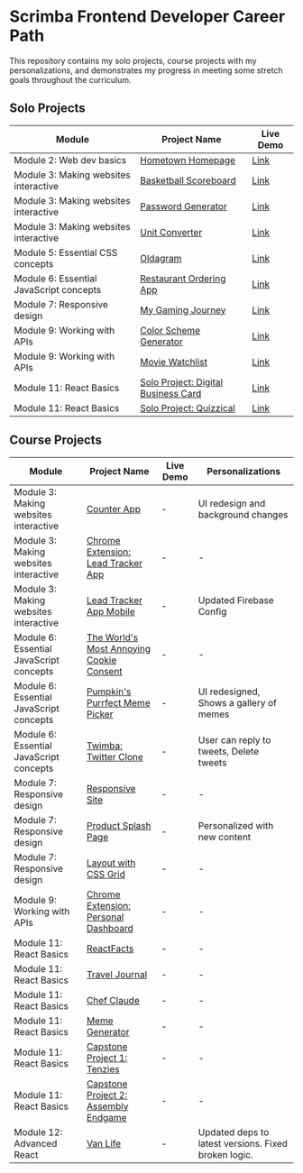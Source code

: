 # Scrimba Frontend Developer Career Path

This repository contains my solo projects, course projects with my personalizations, and demonstrates my progress in meeting some stretch goals throughout the curriculum.

## Solo Projects

| Module                                  | Project Name                                                                                                               | Live Demo |
| --------------------------------------- | -------------------------------------------------------------------------------------------------------------------------- | --------- |
| Module 2: Web dev basics                | [Hometown Homepage](/Module%202:%20Web%20dev%20basics/Solo%20Project:%20Hometown%20Homepage/)                              | [Link](https://hometown-homepage-23.netlify.app/) |
| Module 3: Making websites interactive   | [Basketball Scoreboard](/Module%203:%20Making%20websites%20interactive/Solo%20Project:%20Basketball%20Scoreboard/)         | [Link](https://basketball-scoreboard-23.netlify.app/) |
| Module 3: Making websites interactive   | [Password Generator](/Module%203:%20Making%20websites%20interactive/Solo%20Project:%20Password%20Generator/)               | [Link](https://password-generator-27.netlify.app/) |
| Module 3: Making websites interactive   | [Unit Converter](/Module%203:%20Making%20websites%20interactive/Solo%20Project:%20Unit%20Converter/)                       | [Link](https://unit-converter-23.netlify.app/) |
| Module 5: Essential CSS concepts        | [Oldagram](/Module%205:%20Essential%20CSS%20concepts/Solo%20Project:%20Oldagram/)                                          | [Link](https://oldagram-23.netlify.app/) |
| Module 6: Essential JavaScript concepts | [Restaurant Ordering App](/Module%206:%20Essential%20JavaScript%20concepts/Solo%20Project:%20Restaurant%20Ordering%20app/) | [Link](https://restaurant-ordering-app-23.netlify.app/) |
| Module 7: Responsive design             | [My Gaming Journey](/Module%207:%20Responsive%20design/Solo%20Project:%20My%20Gaming%20Journey/)                           | [Link](https://my-gaming-journey.netlify.app/) |
| Module 9: Working with APIs             | [Color Scheme Generator](/Module%209:%20Working%20with%20APIs/Solo%20Project:%20Color%20Scheme%20Generator/)               | [Link](https://color-scheme-generator-27.netlify.app/) |
| Module 9: Working with APIs             | [Movie Watchlist](/Module%209:%20Working%20with%20APIs/Solo%20Project:%20Movie%20Watchlist/)                               | [Link](https://movie-watchlist-23.netlify.app/) |
| Module 11: React Basics                 | [Solo Project: Digital Business Card](/Module%2011:%20React%20basics/Solo%20Project:%20Digital%20Business%20Card/)         | [Link](https://digital-business-card-23.netlify.app/) |
| Module 11: React Basics                 | [Solo Project: Quizzical](/Module%2011:%20React%20basics/Solo%20Project:%20Quizzical/)                                     | [Link](https://quizzical-23.netlify.app/) |

## Course Projects

| Module                                  | Project Name                                                                                                                                     | Live Demo | Personalizations                                     |
| --------------------------------------- | ------------------------------------------------------------------------------------------------------------------------------------------------ | --------- | ---------------------------------------------------- |
| Module 3: Making websites interactive   | [Counter App](/Module%203:%20Making%20websites%20interactive/Counter%20App/)                                                                     | -         | UI redesign and background changes                   |
| Module 3: Making websites interactive   | [Chrome Extension: Lead Tracker App](/Module%203:%20Making%20websites%20interactive/Chrome%20Extension:%20Lead%20Tracker%20App/)                 | -         | -                                                    |
| Module 3: Making websites interactive   | [Lead Tracker App Mobile](/Module%203:%20Making%20websites%20interactive/Lead%20Tracker%20App%20Mobile/)                                         | -         | Updated Firebase Config                              |
| Module 6: Essential JavaScript concepts | [The World's Most Annoying Cookie Consent](/Module%206:%20Essential%20JavaScript%20concepts/The%20World's%20Most%20Annoying%20Cookie%20Consent/) | -         | -                                                    |
| Module 6: Essential JavaScript concepts | [Pumpkin's Purrfect Meme Picker](/Module%206:%20Essential%20JavaScript%20concepts/Pumpkin's%20Purrfect%20Meme%20Picker/)                         | -         | UI redesigned, Shows a gallery of memes              |
| Module 6: Essential JavaScript concepts | [Twimba: Twitter Clone](/Module%206:%20Essential%20JavaScript%20concepts/Twimba:%20Twitter%20Clone/)                                             | -         | User can reply to tweets, Delete tweets              |
| Module 7: Responsive design             | [Responsive Site](/Module%207:%20Responsive%20design/Responsive%20Site/)                                                                         | -         | -                                                    |
| Module 7: Responsive design             | [Product Splash Page](/Module%207:%20Responsive%20design/Product%20Splash%20Page/)                                                               | -         | Personalized with new content                        |
| Module 7: Responsive design             | [Layout with CSS Grid](/Module%207:%20Responsive%20design/Layout%20with%20CSS%20Grid/)                                                           | -         | -                                                    |
| Module 9: Working with APIs             | [Chrome Extension: Personal Dashboard](/Module%209:%20Working%20with%20APIs/Chrome%20Extension:%20Personal%20Dashboard/)                         | -         | -                                                    |
| Module 11: React Basics                 | [ReactFacts](/Module%2011:%20React%20basics/ReactFacts/)                                                                                         | -         | -                                                    |
| Module 11: React Basics                 | [Travel Journal](/Module%2011:%20React%20basics/Travel%20Journal/)                                                                               | -         | -                                                    |
| Module 11: React Basics                 | [Chef Claude](/Module%2011:%20React%20basics/Chef%20Claude/)                                                                                     | -         | -                                                    |
| Module 11: React Basics                 | [Meme Generator](/Module%2011:%20React%20basics/Meme%20Generator/)                                                                               | -         | -                                                    |
| Module 11: React Basics                 | [Capstone Project 1: Tenzies](/Module%2011:%20React%20basics/Capstone%20Project%201:%20Tenzies/)                                                 | -         | -                                                    |
| Module 11: React Basics                 | [Capstone Project 2: Assembly Endgame](/Module%2011:%20React%20basics/Capstone%20Project%202:%20Assembly%20Endgame/)                             | -         | -                                                    |
| Module 12: Advanced React               | [Van Life](/Module%2012:%20Advanced%20React/Van%20Life/)                                                                                         | -         | Updated deps to latest versions. Fixed broken logic. |
